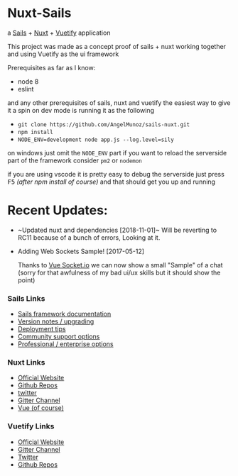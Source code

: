[Vue Socket.io]: https://github.com/MetinSeylan/Vue-Socket.io
# Nuxt-Sails

a [Sails](https://sailsjs.com) + [Nuxt](https://nuxtjs.org/) + [Vuetify](https://vuetifyjs.com/) application


This project was made as a concept proof of sails + nuxt working together and using Vuetify
as the ui framework

Prerequisites as far as I know:
- node 8
- eslint

and any other prerequisites of sails, nuxt and vuetify
the easiest way to give it a spin on dev mode is running it as the following

- `git clone https://github.com/AngelMunoz/sails-nuxt.git`
- `npm install`
- `NODE_ENV=development node app.js --log.level=sily`

on windows just omit the `NODE_ENV` part
if you want to reload the serverside part of the framework consider `pm2` or `nodemon`

if you are using vscode it is pretty easy to debug the serverside
just press <kbd>F5</kbd> *(after npm install of course)* and that should get you up and running


# Recent Updates:
- ~Updated nuxt and dependencies [2018-11-01]~ Will be reverting to RC11 because of a bunch of errors, Looking at it.
- Adding Web Sockets Sample! [2017-05-12]

    Thanks to [Vue Socket.io] we can now show a small "Sample" of a chat (sorry for that awfulness of my bad ui/ux skills but it should show the point)


### Sails Links

+ [Sails framework documentation](https://sailsjs.com/documentation)
+ [Version notes / upgrading](https://sailsjs.com/documentation/upgrading)
+ [Deployment tips](https://sailsjs.com/documentation/concepts/deployment)
+ [Community support options](https://sailsjs.com/support)
+ [Professional / enterprise options](https://sailsjs.com/studio)

### Nuxt Links
- [Official Website](https://nuxtjs.org/)
- [Github Repos](https://github.com/nuxt)
- [twitter](https://twitter.com/nuxt_js)
- [Gitter Channel](https://gitter.im/nuxt/nuxt.js)
- [Vue (of course)](https://vuejs.org/)

### Vuetify Links
- [Official Website](https://vuetifyjs.com/)
- [Gitter Channel](https://gitter.im/vuetifyjs/Lobby/~chat#)
- [Twitter](https://twitter.com/vuetifyjs)
- [Github Repos](https://github.com/vuetifyjs/vuetify)
